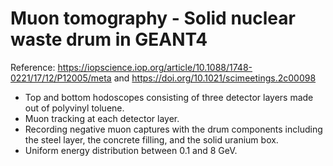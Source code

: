 # Muon tomography - Solid nuclear waste drum in GEANT4
Reference: https://iopscience.iop.org/article/10.1088/1748-0221/17/12/P12005/meta and https://doi.org/10.1021/scimeetings.2c00098 <br/>
* Top and bottom hodoscopes consisting of three detector layers made out of polyvinyl toluene.
* Muon tracking at each detector layer.
* Recording negative muon captures with the drum components including the steel layer, the concrete filling, and the solid uranium box.
* Uniform energy distribution between 0.1 and 8 GeV. 
